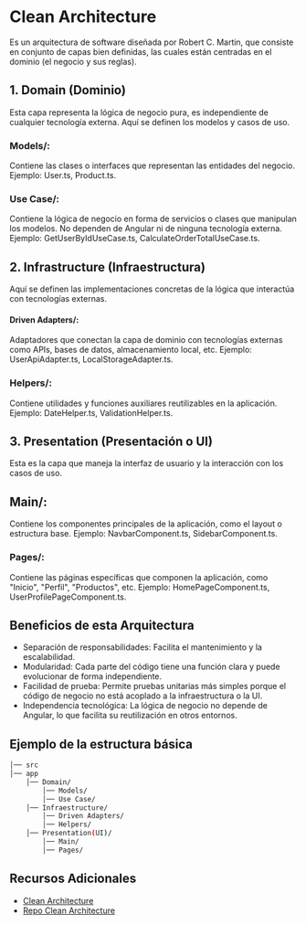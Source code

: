 # Clean Architecture

Es un arquitectura de software diseñada por Robert C. Martin, que consiste en conjunto de capas bien definidas, las cuales están centradas en el dominio (el negocio y sus reglas).

## 1. Domain (Dominio)
Esta capa representa la lógica de negocio pura, es independiente de cualquier tecnología externa. Aquí se definen los modelos y casos de uso.

### Models/: 
Contiene las clases o interfaces que representan las entidades del negocio.
Ejemplo: User.ts, Product.ts.

### Use Case/: 
Contiene la lógica de negocio en forma de servicios o clases que manipulan los modelos. No dependen de Angular ni de ninguna tecnología externa.
Ejemplo: GetUserByIdUseCase.ts, CalculateOrderTotalUseCase.ts.

## 2. Infrastructure (Infraestructura)
Aquí se definen las implementaciones concretas de la lógica que interactúa con tecnologías externas.

#### Driven Adapters/:
Adaptadores que conectan la capa de dominio con tecnologías externas como APIs, bases de datos, almacenamiento local, etc.
Ejemplo: UserApiAdapter.ts, LocalStorageAdapter.ts.

### Helpers/: 
Contiene utilidades y funciones auxiliares reutilizables en la aplicación.
Ejemplo: DateHelper.ts, ValidationHelper.ts.

## 3. Presentation (Presentación o UI)
Esta es la capa que maneja la interfaz de usuario y la interacción con los casos de uso.

## Main/:
Contiene los componentes principales de la aplicación, como el layout o estructura base.
Ejemplo: NavbarComponent.ts, SidebarComponent.ts.

### Pages/:
Contiene las páginas específicas que componen la aplicación, como "Inicio", "Perfil", "Productos", etc.
Ejemplo: HomePageComponent.ts, UserProfilePageComponent.ts.

## Beneficios de esta Arquitectura
- Separación de responsabilidades: Facilita el mantenimiento y la escalabilidad.
- Modularidad: Cada parte del código tiene una función clara y puede evolucionar de forma independiente.
- Facilidad de prueba: Permite pruebas unitarias más simples porque el código de negocio no está acoplado a la infraestructura o la UI.
- Independencia tecnológica: La lógica de negocio no depende de Angular, lo que facilita su reutilización en otros entornos.

## Ejemplo de la estructura básica

```bash
│── src
│── app
    │── Domain/
        │── Models/
        │── Use Case/
    │── Infraestructure/
        │── Driven Adapters/
        │── Helpers/
    │── Presentation(UI)/
        │── Main/
        │── Pages/
```

## Recursos Adicionales

- [Clean Architecture](https://medium.com/bancolombia-tech/arquitectura-limpia-en-angular-17-25c129ed2f7a)
- [Repo Clean Architecture](http://github.com/weincoder/clean_arch_angular_17)